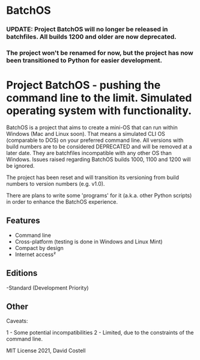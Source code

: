 # BatchOS

### UPDATE: Project BatchOS will no longer be released in batchfiles. All builds 1200 and older are now deprecated.
### The project won't be renamed for now, but the project has now been transitioned to Python for easier development.

# Project BatchOS - pushing the command line to the limit. Simulated operating system with functionality.

  BatchOS is a project that aims to create a mini-OS that can run within Windows (Mac and Linux soon).
  That means a simulated CLI OS (comparable to DOS) on your preferred command line. All versions with build numbers are to be considered DEPRECATED and will be removed at a later date. They are batchfiles incompatible with any other OS than Windows. Issues raised regarding BatchOS builds 1000, 1100 and 1200 will be ignored.
   
The project has been reset and will transition its versioning from build numbers to version numbers (e.g. v1.0).



There are plans to write some 'programs' for it (a.k.a. other Python scripts) in order to enhance the BatchOS experience.

## Features

- Command line
- Cross-platform (testing is done in Windows and Linux Mint)
- Compact by design
- Internet access²


## Editions

-Standard (Development Priority)

## Other

Caveats:

1 - Some potential incompatibilities
2 - Limited, due to the constraints of the command line.

MIT License
2021, David Costell

